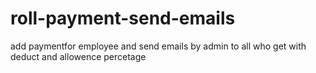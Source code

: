 # roll-payment-send-emails
add paymentfor employee and send emails by admin to all who get with deduct and allowence percetage 
